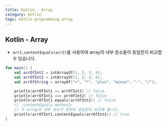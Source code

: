 ```yaml
---
title: Kotlin - Array
category: kotlin
tags: kotlin programming array
---
```


## Kotlin - Array

- `arr1.contentEquals(arr2)`를 사용하여 array의 내부 원소들이 동일한지 비교할 수 있습니다.

```kotlin
fun main() {
    val arrOfInt1 = intArrayOf(1, 2, 3, 4);
    val arrOfInt2 = intArrayOf(1, 2, 3, 4);
    val arrOfString = arrayOf("+", "*", "plus", "minus", "-", "/");

    println(arrOfInt1 == arrOfInt2) // false
    println(arrOfInt1 === arrOfInt2) // false
    println(arrOfInt1.equals(arrOfInt2)) // false
    // .contentEquals method는
    // 두 array의 내부 요소가 완전히 동일한지 비교해 줍니다.
    println(arrOfInt1.contentEquals(arrOfInt2)) // true
}
```
